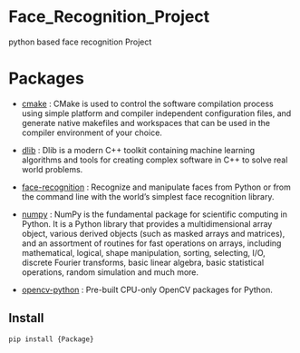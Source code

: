 # Face_Recognition_Project

python based face recognition Project

# Packages

- [cmake](https://pypi.org/project/cmake/) : CMake is used to control the software compilation process using simple platform and compiler independent configuration files, and generate native makefiles and workspaces that can be used in the compiler environment of your choice.

- [dlib](https://pypi.org/project/dlib/) : Dlib is a modern C++ toolkit containing machine learning algorithms and tools for creating complex software in C++ to solve real world problems.

- [face-recognition](https://pypi.org/project/face-recognition/) : Recognize and manipulate faces from Python or from the command line with the world’s simplest face recognition library.

- [numpy](https://pypi.org/project/numpy/) : NumPy is the fundamental package for scientific computing in Python. It is a Python library that provides a multidimensional array object, various derived objects (such as masked arrays and matrices), and an assortment of routines for fast operations on arrays, including mathematical, logical, shape manipulation, sorting, selecting, I/O, discrete Fourier transforms, basic linear algebra, basic statistical operations, random simulation and much more.

- [opencv-python](https://pypi.org/project/opencv-python/) : Pre-built CPU-only OpenCV packages for Python.

## Install

`pip install {Package}`

